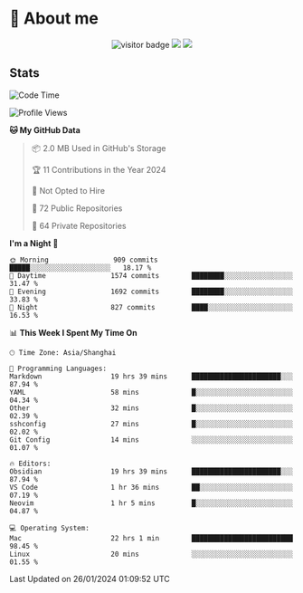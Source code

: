 <!-- ![](https://youpai.roccoshi.top/img/20200804214216.png) -->

# 🧐 About me
 
<p align="center">
<img src="https://visitor-badge.laobi.icu/badge?page_id=Lincest.Lincest&title=hits" alt="visitor badge"/>
<a href="mailto:imroccoshi@gmail.com"><img src="https://img.shields.io/badge/gmail-imroccoshi%40gmail.com-red"></a>
<a href="https://blog.roccoshi.top"><img src="https://img.shields.io/badge/blog-roccoshi-green"></a>
</p>

## Stats

<!--START_SECTION:waka-->
![Code Time](http://img.shields.io/badge/Code%20Time-956%20hrs%2047%20mins-blue)

![Profile Views](http://img.shields.io/badge/Profile%20Views-3-blue)

**🐱 My GitHub Data** 

> 📦 2.0 MB Used in GitHub's Storage 
 > 
> 🏆 11 Contributions in the Year 2024
 > 
> 🚫 Not Opted to Hire
 > 
> 📜 72 Public Repositories 
 > 
> 🔑 64 Private Repositories 
 > 
**I'm a Night 🦉** 

```text
🌞 Morning                909 commits         █████░░░░░░░░░░░░░░░░░░░░   18.17 % 
🌆 Daytime                1574 commits        ████████░░░░░░░░░░░░░░░░░   31.47 % 
🌃 Evening                1692 commits        ████████░░░░░░░░░░░░░░░░░   33.83 % 
🌙 Night                  827 commits         ████░░░░░░░░░░░░░░░░░░░░░   16.53 % 
```


📊 **This Week I Spent My Time On** 

```text
🕑︎ Time Zone: Asia/Shanghai

💬 Programming Languages: 
Markdown                 19 hrs 39 mins      ██████████████████████░░░   87.94 % 
YAML                     58 mins             █░░░░░░░░░░░░░░░░░░░░░░░░   04.34 % 
Other                    32 mins             █░░░░░░░░░░░░░░░░░░░░░░░░   02.39 % 
sshconfig                27 mins             █░░░░░░░░░░░░░░░░░░░░░░░░   02.02 % 
Git Config               14 mins             ░░░░░░░░░░░░░░░░░░░░░░░░░   01.07 % 

🔥 Editors: 
Obsidian                 19 hrs 39 mins      ██████████████████████░░░   87.94 % 
VS Code                  1 hr 36 mins        ██░░░░░░░░░░░░░░░░░░░░░░░   07.19 % 
Neovim                   1 hr 5 mins         █░░░░░░░░░░░░░░░░░░░░░░░░   04.87 % 

💻 Operating System: 
Mac                      22 hrs 1 min        █████████████████████████   98.45 % 
Linux                    20 mins             ░░░░░░░░░░░░░░░░░░░░░░░░░   01.55 % 
```


 Last Updated on 26/01/2024 01:09:52 UTC
<!--END_SECTION:waka-->


